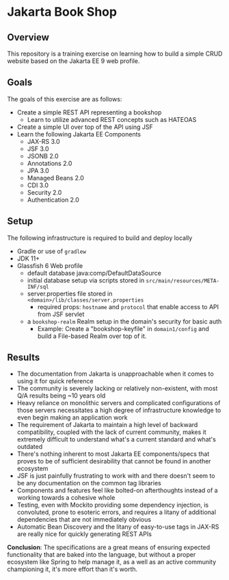 Jakarta Book Shop
===
## Overview
This repository is a training exercise on learning how to build a simple CRUD website based on
the Jakarta EE 9 web profile.

## Goals
The goals of this exercise are as follows:
* Create a simple REST API representing a bookshop
  * Learn to utilize advanced REST concepts such as HATEOAS
* Create a simple UI over top of the API using JSF
* Learn the following Jakarta EE Components
  * JAX-RS 3.0
  * JSF 3.0
  * JSONB 2.0
  * Annotations 2.0
  * JPA 3.0
  * Managed Beans 2.0
  * CDI 3.0
  * Security 2.0
  * Authentication 2.0

## Setup
The following infrastructure is required to build and deploy locally
* Gradle or use of `gradlew`
* JDK 11+
* Glassfish 6 Web profile
  * default database java:comp/DefaultDataSource
  * initial database setup via scripts stored in `src/main/resources/META-INF/sql`
  * server.properties file stored in `<domain>/lib/classes/server.properties`
    * required props: `hostname` and `protocol` that enable access to API from JSF servlet
  * a `bookshop-realm` Realm setup in the domain's security for basic auth
    * Example: Create a "bookshop-keyfile" in `domain1/config` and build a File-based Realm over top of it.

## Results
* The documentation from Jakarta is unapproachable when it comes to using it for quick reference
* The community is severely lacking or relatively non-existent, with most Q/A results being ~10 years old
* Heavy reliance on monolithic servers and complicated configurations of those servers necessitates a high degree of infrastructure knowledge to even begin making an application work
* The requirement of Jakarta to maintain a high level of backward compatibility, coupled with the lack of current community, makes it extremely difficult to understand what's a current standard and what's outdated
* There's nothing inherent to most Jakarta EE components/specs that proves to be of sufficient desirability that cannot be found in another ecosystem
* JSF is just painfully frustrating to work with and there doesn't seem to be any documentation on the common tag libraries
* Components and features feel like bolted-on afterthoughts instead of a working towards a cohesive whole
* Testing, even with Mockito providing some dependency injection, is convoluted, prone to esoteric errors, and requires a litany of additional dependencies that are not immediately obvious
* Automatic Bean Discovery and the litany of easy-to-use tags in JAX-RS are really nice for quickly generating REST APIs

**Conclusion**: The specifications are a great means of ensuring expected functionality that are baked into the language, but without a proper ecosystem like Spring to help manage it, as a well as an active community championing it, it's more effort than it's worth.